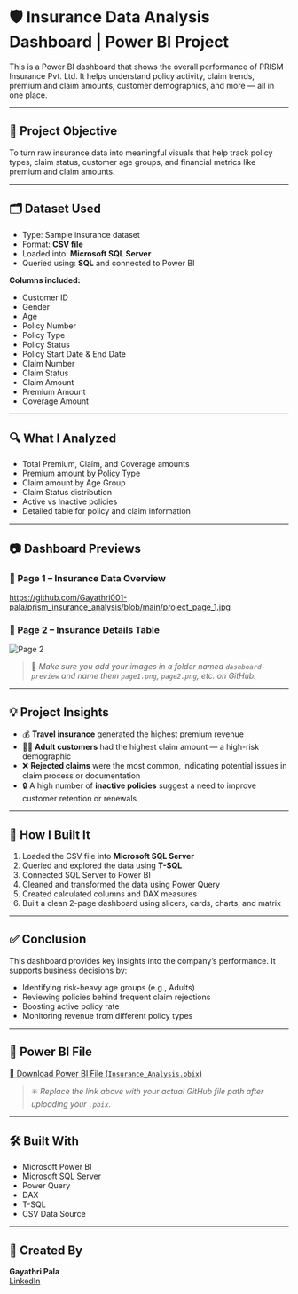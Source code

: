 # 🛡️ Insurance Data Analysis Dashboard | Power BI Project

This is a Power BI dashboard that shows the overall performance of PRISM Insurance Pvt. Ltd. It helps understand policy activity, claim trends, premium and claim amounts, customer demographics, and more — all in one place.

---

## 🎯 Project Objective

To turn raw insurance data into meaningful visuals that help track policy types, claim status, customer age groups, and financial metrics like premium and claim amounts.

---

## 🗂️ Dataset Used

- Type: Sample insurance dataset  
- Format: **CSV file**  
- Loaded into: **Microsoft SQL Server**  
- Queried using: **SQL** and connected to Power BI

**Columns included:**
- Customer ID  
- Gender  
- Age  
- Policy Number  
- Policy Type  
- Policy Status  
- Policy Start Date & End Date  
- Claim Number  
- Claim Status  
- Claim Amount  
- Premium Amount  
- Coverage Amount

---

## 🔍 What I Analyzed

- Total Premium, Claim, and Coverage amounts  
- Premium amount by Policy Type  
- Claim amount by Age Group  
- Claim Status distribution  
- Active vs Inactive policies  
- Detailed table for policy and claim information

---

## 📷 Dashboard Previews

### 📌 Page 1 – Insurance Data Overview
https://github.com/Gayathri001-pala/prism_insurance_analysis/blob/main/project_page_1.jpg

### 📌 Page 2 – Insurance Details Table  
![Page 2](dashboard-preview/page2.png)

> 📌 _Make sure you add your images in a folder named `dashboard-preview` and name them `page1.png`, `page2.png`, etc. on GitHub._

---

## 💡 Project Insights

- 💰 **Travel insurance** generated the highest premium revenue  
- 👨‍💼 **Adult customers** had the highest claim amount — a high-risk demographic  
- ❌ **Rejected claims** were the most common, indicating potential issues in claim process or documentation  
- 🔒 A high number of **inactive policies** suggest a need to improve customer retention or renewals  

---

## 🧭 How I Built It

1. Loaded the CSV file into **Microsoft SQL Server**  
2. Queried and explored the data using **T-SQL**  
3. Connected SQL Server to Power BI  
4. Cleaned and transformed the data using Power Query  
5. Created calculated columns and DAX measures  
6. Built a clean 2-page dashboard using slicers, cards, charts, and matrix

---

## ✅ Conclusion

This dashboard provides key insights into the company’s performance. It supports business decisions by:

- Identifying risk-heavy age groups (e.g., Adults)  
- Reviewing policies behind frequent claim rejections  
- Boosting active policy rate  
- Monitoring revenue from different policy types  

---

## 📁 Power BI File

[📂 Download Power BI File (`Insurance_Analysis.pbix`)](https://github.com/your-username/your-repo-name/blob/main/Insurance_Analysis.pbix)

> ✳️ _Replace the link above with your actual GitHub file path after uploading your `.pbix`._

---

## 🛠️ Built With

- Microsoft Power BI  
- Microsoft SQL Server  
- Power Query  
- DAX  
- T-SQL  
- CSV Data Source

---

## 👤 Created By

**Gayathri Pala**  
[LinkedIn](https://www.linkedin.com/in/pala-gayathri/)

